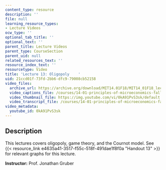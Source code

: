 ```yaml
---
content_type: resource
description: ''
file: null
learning_resource_types:
- Lecture Videos
ocw_type: ''
optional_tab_title: ''
optional_text: ''
parent_title: Lecture Videos
parent_type: CourseSection
parent_uid: null
related_resources_text: ''
resource_index_text: ''
resourcetype: Video
title: 'Lecture 13: Oligopoly    '
uid: 21ccd01f-73fd-2bb6-dfc9-79008cb52158
video_files:
  archive_url: https://archive.org/download/MIT14.01F18/MIT14_01F18_lec13_300k.mp4
  video_captions_file: /courses/14-01-principles-of-microeconomics-fall-2018/9a8fa6ab90f35287b0b11c91f26d1f0b_0kA91PvS3sk.vtt
  video_thumbnail_file: https://img.youtube.com/vi/0kA91PvS3sk/default.jpg
  video_transcript_file: /courses/14-01-principles-of-microeconomics-fall-2018/f8689c7eb58dcc9bae2325a291a1d7c6_0kA91PvS3sk.pdf
video_metadata:
  youtube_id: 0kA91PvS3sk
---
```


Description
-----------

This lectures covers oligopoly, game theory, and the Cournot model. See {{< resource_link e4635a41-3517-f55c-518f-491dae1f8f0a "Handout 13" >}} for relevant graphs for this lecture.

**Instructor:** Prof. Jonathan Gruber